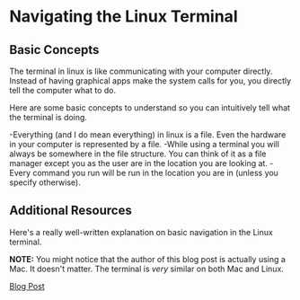# Navigating the Linux Terminal

## Basic Concepts

The terminal in linux is like communicating with your computer directly.
Instead of having graphical apps make the system calls for you, you directly
tell the computer what to do.

Here are some basic concepts to understand so you can intuitively
tell what the terminal is doing.

-Everything (and I do mean everything) in linux is a file.
 Even the hardware in your computer is represented by a file.
-While using a terminal you will always be somewhere in the
 file structure. You can think of it as a file manager except
 you as the user are in the location you are looking at.
-Every command you run will be run in the location you are
 in (unless you specify otherwise).

## Additional Resources

Here's a really well-written explanation on basic navigation in the Linux terminal.

**NOTE:** You might notice that the author of this blog post is actually using
 a Mac. It doesn't matter. The terminal is *very* similar on both Mac and Linux.

[Blog Post](https://blog.theenthusiast.dev/posts/linux-terminal-for-beginners-mastering-navigation-basics/)
